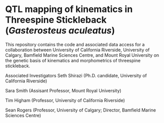 # QTL mapping of kinematics in Threespine Stickleback (_Gasterosteus aculeatus_)
This repository contains the code and associated data access for a collaboration between University of California Riverside, University of Calgary,  Bamfield Marine Sciences Centre, and Mount Royal University on the genetic basis of kinematics and morphometrics of threespine stickleback. 

Associated Investigators
Seth Shirazi (Ph.D. candidate, University of California Riverside)

Sara Smith (Assisant Professor, Mount Royal University) 

Tim Higham (Professor, University of California Riverside)

Sean Rogers (Professor, University of Calgary; Director, Bamfield Marine Sciences Centre) 

